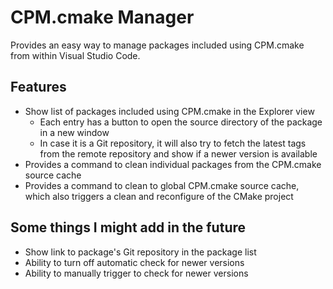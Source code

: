 # CPM.cmake Manager

Provides an easy way to manage packages included using CPM.cmake from within Visual Studio Code.

## Features
* Show list of packages included using CPM.cmake in the Explorer view
  * Each entry has a button to open the source directory of the package in a new window
  * In case it is a Git repository, it will also try to fetch the latest tags from the remote repository and show if a newer version is available
* Provides a command to clean individual packages from the CPM.cmake source cache
* Provides a command to clean to global CPM.cmake source cache, which also triggers a clean and reconfigure of the CMake project

## Some things I might add in the future
* Show link to package's Git repository in the package list
* Ability to turn off automatic check for newer versions
* Ability to manually trigger to check for newer versions
